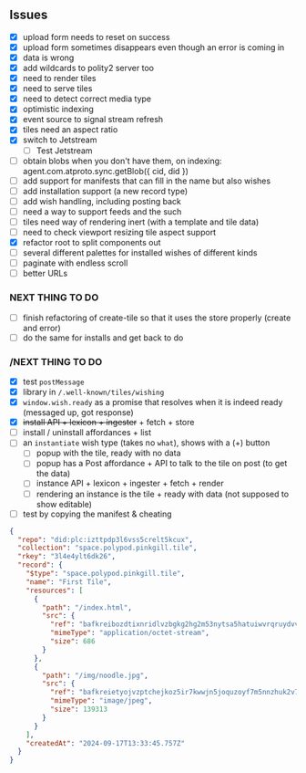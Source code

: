 
## Issues

- [x] upload form needs to reset on success
- [x] upload form sometimes disappears even though an error is coming in
- [x] data is wrong
- [x] add wildcards to polity2 server too
- [x] need to render tiles
- [x] need to serve tiles
- [x] need to detect correct media type
- [x] optimistic indexing
- [x] event source to signal stream refresh
- [x] tiles need an aspect ratio
- [x] switch to Jetstream
  - [ ] Test Jetstream
- [ ] obtain blobs when you don't have them, on indexing: agent.com.atproto.sync.getBlob({ cid, did })
- [ ] add support for manifests that can fill in the name but also wishes
- [ ] add installation support (a new record type)
- [ ] add wish handling, including posting back
- [ ] need a way to support feeds and the such
- [ ] tiles need way of rendering inert (with a template and tile data)
- [ ] need to check viewport resizing tile aspect support
- [x] refactor root to split components out
- [ ] several different palettes for installed wishes of different kinds
- [ ] paginate with endless scroll
- [ ] better URLs

### NEXT THING TO DO ###
- [ ] finish refactoring of create-tile so that it uses the store properly (create and error)
- [ ] do the same for installs and get back to do 
### /NEXT THING TO DO ###

- [x] test `postMessage`
- [x] library in `/.well-known/tiles/wishing`
- [x] `window.wish.ready` as a promise that resolves when it is indeed ready (messaged up, got response)
- [x] ~~install API + lexicon + ingester~~ + fetch + store
- [ ] install / uninstall affordances + list
- [ ] an `instantiate` wish type (takes no `what`), shows with a (+) button
  - [ ] popup with the tile, ready with no data
  - [ ] popup has a Post affordance + API to talk to the tile on post (to get the data)
  - [ ] instance API + lexicon + ingester + fetch + render
  - [ ] rendering an instance is the tile + ready with data (not supposed to show editable)
- [ ] test by copying the manifest & cheating

```json
{
  "repo": "did:plc:izttpdp3l6vss5crelt5kcux",
  "collection": "space.polypod.pinkgill.tile",
  "rkey": "3l4e4ylt6dk26",
  "record": {
    "$type": "space.polypod.pinkgill.tile",
    "name": "First Tile",
    "resources": [
      {
        "path": "/index.html",
        "src": {
          "ref": "bafkreibozdtixnridlvzbgkg2hg2m53nytsa5hatuiwvrqruydvvy52whu",
          "mimeType": "application/octet-stream",
          "size": 686
        }
      },
      {
        "path": "/img/noodle.jpg",
        "src": {
          "ref": "bafkreietyojvzptchejkoz5ir7kwwjn5joquzoyf7m5nnzhuk2v7ju63uy",
          "mimeType": "image/jpeg",
          "size": 139313
        }
      }
    ],
    "createdAt": "2024-09-17T13:33:45.757Z"
  }
}
```
